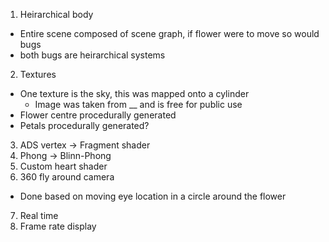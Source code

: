 1. Heirarchical body
* Entire scene composed of scene graph, if flower were to move so would bugs
* both bugs are heirarchical systems
2. Textures
* One texture is the sky, this was mapped onto a cylinder
  * Image was taken from __ and is free for public use
* Flower centre procedurally generated
* Petals procedurally generated?
3. ADS vertex -> Fragment shader
4. Phong -> Blinn-Phong
5. Custom heart shader
6. 360 fly around camera
* Done based on moving eye location in a circle around the flower
7. Real time
8. Frame rate display